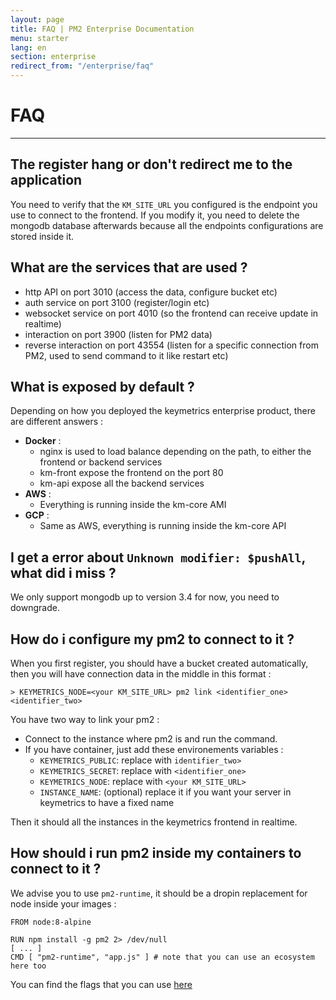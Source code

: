 ```yaml
---
layout: page
title: FAQ | PM2 Enterprise Documentation
menu: starter
lang: en
section: enterprise
redirect_from: "/enterprise/faq"
---
```


# FAQ

---

## The register hang or don't redirect me to the application

You need to verify that the `KM_SITE_URL` you configured is the endpoint you use to connect to the frontend. If you modify it, you need to delete the mongodb database afterwards because all the endpoints configurations are stored inside it.

## What are the services that are used ?

- http API on port 3010 (access the data, configure bucket etc)
- auth service on port 3100 (register/login etc)
- websocket service on port 4010 (so the frontend can receive update in realtime)
- interaction on port 3900 (listen for PM2 data)
- reverse interaction on port 43554 (listen for a specific connection from PM2, used to send command to it like restart etc)

## What is exposed by default ?

Depending on how you deployed the keymetrics enterprise product, there are different answers : 
 - **Docker** :
     -  nginx is used to load balance depending on the path, to either the frontend or backend services
     - km-front expose the frontend on the port 80
     - km-api expose all the backend services
 - **AWS** : 
     - Everything is running inside the km-core AMI
 - **GCP** : 
     - Same as AWS, everything is running inside the km-core API


## I get a error about `Unknown modifier: $pushAll`, what did i miss ?

We only support mongodb up to version 3.4 for now, you need to downgrade.

## How do i configure my pm2 to connect to it ?

When you first register, you should have a bucket created automatically, then you will have connection data in the middle in this format : 

```
> KEYMETRICS_NODE=<your KM_SITE_URL> pm2 link <identifier_one> <identifier_two>
```

You have two way to link your pm2 : 
  - Connect to the instance where pm2 is and run the command.
  - If you have container, just add these environements variables :
    - `KEYMETRICS_PUBLIC`: replace with `identifier_two>`
    - `KEYMETRICS_SECRET`: replace with `<identifier_one>`
    - `KEYMETRICS_NODE`: replace with `<your KM_SITE_URL>`
    - `INSTANCE_NAME`: (optional) replace it if you want your server in keymetrics to have a fixed name

Then it should all the instances in the keymetrics frontend in realtime.

## How should i run pm2 inside my containers to connect to it ? 

We advise you to use `pm2-runtime`, it should be a dropin replacement for node inside your images : 

```
FROM node:8-alpine

RUN npm install -g pm2 2> /dev/null
[ ... ]
CMD [ "pm2-runtime", "app.js" ] # note that you can use an ecosystem here too
```

You can find the flags that you can use [here](https://github.com/Unitech/pm2/blob/master/lib/binaries/Runtime4Docker.js#L17) 

